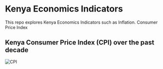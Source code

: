 # Kenya Economics Indicators
This repo explores Kenya Economics Indicators such as Inflation. Consumer Price Index

## Kenya Consumer Price Index (CPI) over the past decade

![CPI](https://user-images.githubusercontent.com/20558188/236520978-848a667c-0f0e-4bdc-a111-36eadfb6f585.png)
